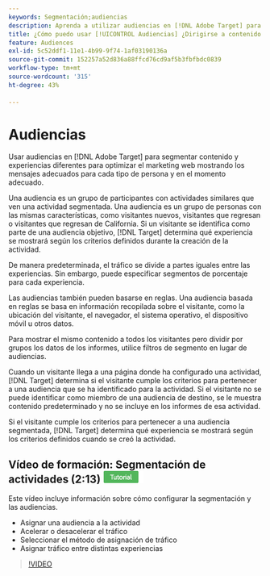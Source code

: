 ```yaml
---
keywords: Segmentación;audiencias
description: Aprenda a utilizar audiencias en [!DNL Adobe Target] para dirigir distintos contenidos y experiencias a audiencias específicas y optimizar los esfuerzos de marketing web.
title: ¿Cómo puedo usar [!UICONTROL Audiencias] ¿Dirigirse a contenido diferente a segmentos específicos?
feature: Audiences
exl-id: 5c52ddf1-11e1-4b99-9f74-1af03190136a
source-git-commit: 152257a52d836a88ffcd76cd9af5b3fbfbdc0839
workflow-type: tm+mt
source-wordcount: '315'
ht-degree: 43%

---
```


# Audiencias

Usar audiencias en [!DNL Adobe Target] para segmentar contenido y experiencias diferentes para optimizar el marketing web mostrando los mensajes adecuados para cada tipo de persona y en el momento adecuado.

Una audiencia es un grupo de participantes con actividades similares que ven una actividad segmentada. Una audiencia es un grupo de personas con las mismas características, como visitantes nuevos, visitantes que regresan o visitantes que regresan de California. Si un visitante se identifica como parte de una audiencia objetivo, [!DNL Target] determina qué experiencia se mostrará según los criterios definidos durante la creación de la actividad.

De manera predeterminada, el tráfico se divide a partes iguales entre las experiencias. Sin embargo, puede especificar  segmentos de porcentaje para cada experiencia.

Las audiencias también pueden basarse en reglas. Una audiencia basada en reglas se basa en información recopilada sobre el visitante, como la ubicación del visitante, el navegador, el sistema operativo, el dispositivo móvil u otros datos.

Para mostrar el mismo contenido a todos los visitantes pero dividir por grupos los datos de los informes, utilice filtros de segmento en lugar de audiencias.

Cuando un visitante llega a una página donde ha configurado una actividad, [!DNL Target] determina si el visitante cumple los criterios para pertenecer a una audiencia que se ha identificado para la actividad. Si el visitante no se puede identificar como miembro de una audiencia de destino, se le muestra contenido predeterminado y no se incluye en los informes de esa actividad.

Si el visitante cumple los criterios para pertenecer a una audiencia segmentada, [!DNL Target] determina qué experiencia se mostrará según los criterios definidos cuando se creó la actividad.

## Vídeo de formación: Segmentación de actividades  (2:13) ![Distintivo de tutorial](/help/main/assets/tutorial.png)

Este vídeo incluye información sobre cómo configurar la segmentación y las audiencias.

* Asignar una audiencia a la actividad
* Acelerar o desacelerar el tráfico
* Seleccionar el método de asignación de tráfico
* Asignar tráfico entre distintas experiencias

>[!VIDEO](https://video.tv.adobe.com/v/17385)
